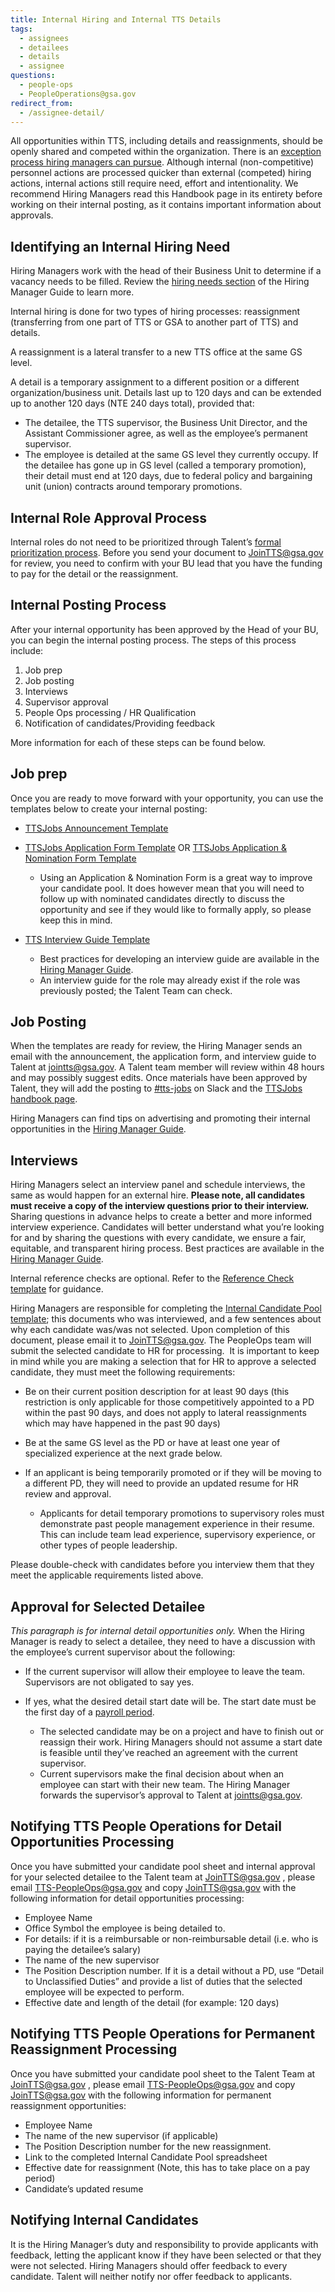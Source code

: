 ```yaml
---
title: Internal Hiring and Internal TTS Details
tags:
  - assignees
  - detailees
  - details
  - assignee
questions:
  - people-ops
  - PeopleOperations@gsa.gov
redirect_from:
  - /assignee-detail/
---
```

All opportunities within TTS, including details and reassignments, should be openly shared and competed within the organization. There is an [exception process hiring managers can pursue](https://docs.google.com/document/d/11PU1cjA7m55EiakrMh64wjvYGXj0SJKpB1ir2r2fa_8/edit#heading=h.s8r1ej1u91xe). Although internal (non-competitive) personnel actions are processed quicker than external (competed) hiring actions, internal actions still require need, effort and intentionality. We recommend Hiring Managers read this Handbook page in its entirety before working on their internal posting, as it contains important information about approvals.

## Identifying an Internal Hiring Need

Hiring Managers work with the head of their Business Unit to determine if a vacancy needs to be filled. Review the [hiring needs section](https://docs.google.com/document/d/1HDZYwc8E5_WepNvj55sqa3gc3W1NkHpd_110mSyD6RQ/edit#bookmark=id.7wigkxq4jm1i) of the Hiring Manager Guide to learn more.

Internal hiring is done for two types of hiring processes: reassignment (transferring from one part of TTS or GSA to another part of TTS) and details.

A reassignment is a lateral transfer to a new TTS office at the same GS level.

A detail is a temporary assignment to a different position or a different organization/business unit. Details last up to 120 days and can be extended up to another 120 days (NTE 240 days total), provided that:

* The detailee, the TTS supervisor, the Business Unit Director, and the Assistant Commissioner agree, as well as the employee’s permanent supervisor.
* The employee is detailed at the same GS level they currently occupy. If the detailee has gone up in GS level (called a temporary promotion), their detail must end at 120 days, due to federal policy and bargaining unit (union) contracts around temporary promotions.

## Internal Role Approval Process

Internal roles do not need to be prioritized through Talent’s [formal prioritization process](https://docs.google.com/document/d/1V-7IyFIlLifgRg89TNKTS5oisOF-QdAZsWYCy7ot7AA/edit). Before you send your document to [JoinTTS@gsa.gov](mailto:JoinTTS@gsa.gov) for review, you need to confirm with your BU lead that you have the funding to pay for the detail or the reassignment.

## Internal Posting Process

After your internal opportunity has been approved by the Head of your BU, you can begin the internal posting process. The steps of this process include:

1. Job prep
2. Job posting
3. Interviews
4. Supervisor approval
5. People Ops processing / HR Qualification
6. Notification of candidates/Providing feedback

More information for each of these steps can be found below.

## Job prep

Once you are ready to move forward with your opportunity, you can use the templates below to create your internal posting:

* [TTSJobs Announcement Template](https://docs.google.com/document/d/1YIliZcF8dhqs4GzBAKYj5niqdgcN4tggTTDl3zeIOO8/edit)
* [TTSJobs Application Form Template](https://docs.google.com/forms/d/1kpsTvpfCBox7ksQtX9VjQQdjkflPGCdKIZK-a9nUDPU/edit) OR [](https://docs.google.com/forms/d/1C8OVwj-yvuHicDwPbtFTLxPLn8zZA6WK6HC-0uIzHwk/edit)[TTSJobs Application & Nomination Form Template](https://docs.google.com/forms/d/1C8OVwj-yvuHicDwPbtFTLxPLn8zZA6WK6HC-0uIzHwk/edit)

  * Using an Application & Nomination Form is a great way to improve your candidate pool. It does however mean that you will need to follow up with nominated candidates directly to discuss the opportunity and see if they would like to formally apply, so please keep this in mind.
* [TTS Interview Guide Template](https://docs.google.com/document/d/1GCVgMUBS-Hi7STLdWO6Ci47LXbYCz85U2kpVA71AZLc/edit)

  * Best practices for developing an interview guide are available in the [Hiring Manager Guide](https://docs.google.com/document/d/1HDZYwc8E5_WepNvj55sqa3gc3W1NkHpd_110mSyD6RQ/edit#).
  * An interview guide for the role may already exist if the role was previously posted; the Talent Team can check.

## Job Posting

When the templates are ready for review, the Hiring Manager sends an email with the announcement, the application form, and interview guide to Talent at jointts@gsa.gov. A Talent team member will review within 48 hours and may possibly suggest edits. Once materials have been approved by Talent, they will add the posting to [\#tts-jobs](https://gsa-tts.slack.com/messages/tts-jobs/) on Slack and the [TTSJobs handbook page]({{site.baseurl}}/ttsjobs/). 

Hiring Managers can find tips on advertising and promoting their internal opportunities in the [Hiring Manager Guide](https://docs.google.com/document/d/1HDZYwc8E5_WepNvj55sqa3gc3W1NkHpd_110mSyD6RQ/edit#bookmark=id.rmgryyopbn7r).

## Interviews

Hiring Managers select an interview panel and schedule interviews, the same as would happen for an external hire. **Please note, all candidates must receive a copy of the interview questions prior to their interview.** Sharing questions in advance helps to create a better and more informed interview experience. Candidates will better understand what you’re looking for and by sharing the questions with every candidate, we ensure a fair, equitable, and transparent hiring process. Best practices are available in the [Hiring Manager Guide](https://docs.google.com/document/d/1HDZYwc8E5_WepNvj55sqa3gc3W1NkHpd_110mSyD6RQ/edit).

Internal reference checks are optional. Refer to the [Reference Check template](https://docs.google.com/document/d/1QL6711NSv3nsIlN_3Rc7DFk8Apubyy8ugQHAAEWRWgc/edit) for guidance.

Hiring Managers are responsible for completing the [Internal Candidate Pool template](https://docs.google.com/spreadsheets/d/1EN3iLUmmDQ4iX5k-AsDsUPUd_igrEy3BEtlIs5KM59w/edit); this documents who was interviewed, and a few sentences about why each candidate was/was not selected. Upon completion of this document, please email it to [JoinTTS@gsa.gov](mailto:JoinTTS@gsa.gov). The PeopleOps team will submit the selected candidate to HR for processing.  It is important to keep in mind while you are making a selection that for HR to approve a selected candidate, they must meet the following requirements:

* Be on their current position description for at least 90 days (this restriction is only applicable for those competitively appointed to a PD within the past 90 days, and does not apply to lateral reassignments which may have happened in the past 90 days)
* Be at the same GS level as the PD or have at least one year of specialized experience at the next grade below.
* If an applicant is being temporarily promoted or if they will be moving to a different PD, they will need to provide an updated resume for HR review and approval.

  * Applicants for detail temporary promotions to supervisory roles must demonstrate past people management experience in their resume. This can include team lead experience, supervisory experience, or other types of people leadership.

Please double-check with candidates before you interview them that they meet the applicable requirements listed above.

## Approval for Selected Detailee

*This paragraph is for internal detail opportunities only.* When the Hiring Manager is ready to select a detailee, they need to have a discussion with the employee’s current supervisor about the following:

* If the current supervisor will allow their employee to leave the team. Supervisors are not obligated to say yes.
* If yes, what the desired detail start date will be. The start date must be the first day of a [payroll period](https://www.gsa.gov/buying-selling/purchasing-programs/shared-services/payroll-shared-services/payroll-calendars).

  * The selected candidate may be on a project and have to finish out or reassign their work. Hiring Managers should not assume a start date is feasible until they’ve reached an agreement with the current supervisor.
  * Current supervisors make the final decision about when an employee can start with their new team.
    The Hiring Manager forwards the supervisor’s approval to Talent at [jointts@gsa.gov](mailto:jointts@gsa.gov).

## Notifying TTS People Operations for Detail Opportunities Processing

Once you have submitted your candidate pool sheet and internal approval for your selected detailee to the Talent team at [JoinTTS@gsa.gov](mailto:JoinTTS@gsa.gov) , please email [TTS-PeopleOps@gsa.gov](mailto:TTS-PeopleOps@gsa.gov) and copy [JoinTTS@gsa.gov](mailto:JoinTTS@gsa.gov) with the following information for detail opportunities processing:

* Employee Name
* Office Symbol the employee is being detailed to.
* For details: if it is a reimbursable or non-reimbursable detail (i.e. who is paying the detailee’s salary)
* The name of the new supervisor
* The Position Description number. If it is a detail without a PD, use “Detail to Unclassified Duties” and provide a list of duties that the selected employee will be expected to perform.
* Effective date and length of the detail (for example: 120 days)

## Notifying TTS People Operations for Permanent Reassignment Processing

Once you have submitted your candidate pool sheet to the Talent Team at [JoinTTS@gsa.gov](mailto:JoinTTS@gsa.gov) , please email [TTS-PeopleOps@gsa.gov](mailto:TTS-PeopleOps@gsa.gov) and copy [JoinTTS@gsa.gov](mailto:JoinTTS@gsa.gov) with the following information for permanent reassignment opportunities:

* Employee Name
* The name of the new supervisor (if applicable)
* The Position Description number for the new reassignment.
* Link to the completed Internal Candidate Pool spreadsheet
* Effective date for reassignment (Note, this has to take place on a pay period)
* Candidate’s updated resume

## Notifying Internal Candidates

It is the Hiring Manager’s duty and responsibility to provide applicants with feedback, letting the applicant know if they have been selected or that they were not selected. Hiring Managers should offer feedback to every candidate. Talent will neither notify nor offer feedback to applicants.